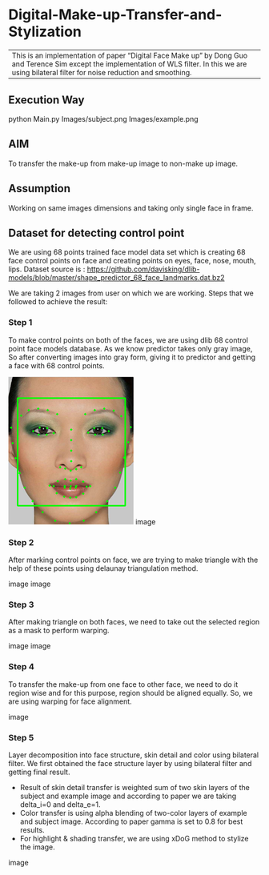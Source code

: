 # Digital-Make-up-Transfer-and-Stylization
<table>
<tr>
<td>
 This is an implementation of paper “Digital Face Make up” by Dong Guo and Terence Sim except the implementation of WLS filter. In this we are using bilateral filter for noise reduction and smoothing.
</td>
</tr>
</table>


## Execution Way
python Main.py Images/subject.png Images/example.png


## AIM
To transfer the make-up from make-up image to non-make up image.


## Assumption
Working on same images dimensions and taking only single face in frame.


## Dataset for detecting control point
We are using 68 points trained face model data set which is creating 68 face control points on face and creating points on eyes, face, nose, mouth, lips. Dataset source is : https://github.com/davisking/dlib-models/blob/master/shape_predictor_68_face_landmarks.dat.bz2 

We are taking 2 images from user on which we are working. Steps that we followed to achieve the result:

### Step 1
To make control points on both of the faces, we are using dlib 68 control point face models database. As we know predictor takes only gray image, So after converting images into gray form, giving it to predictor and getting a face with 68 control points.

![](Images/examp2.png) 
image

### Step 2
After marking control points on face, we are trying to make triangle with the help of these points using delaunay triangulation method.

image
image

### Step 3
After making triangle on both faces, we need to take out the selected region as a mask to perform warping.

image 
image

### Step 4
To transfer the make-up from one face to other face, we need to do it region wise and for this purpose, region should be aligned equally. So, we are using warping for face alignment.

image

### Step 5

Layer decomposition into face structure, skin detail and color using bilateral filter. We first obtained the face structure layer by using bilateral filter and getting final result.
-  Result of skin detail transfer is weighted sum of two skin layers of the subject and example image and according to paper we are taking delta_i=0 and delta_e=1.
-  Color transfer is using alpha blending of two-color layers of example and subject image. According to paper gamma is set to 0.8 for best results.
-  For highlight & shading transfer, we are using xDoG method to stylize the image.

image

